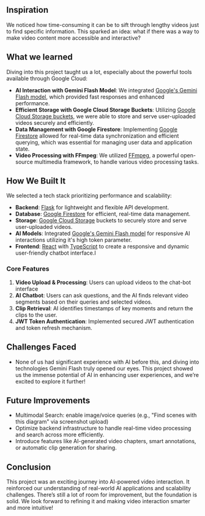
## Inspiration  
We noticed how time-consuming it can be to sift through lengthy videos just to find specific information. This sparked an idea: what if there was a way to make video content more accessible and interactive?

## What we learned

Diving into this project taught us a lot, especially about the powerful tools available through Google Cloud:

- **AI Interaction with Gemini Flash Model**: We integrated [Google's Gemini Flash model](https://deepmind.google/technologies/gemini/flash/), which provided fast responses and enhanced performance.
- **Efficient Storage with Google Cloud Storage Buckets**: Utilizing [Google Cloud Storage buckets](https://firebase.google.com/docs/storage), we were able to store and serve user-uploaded videos securely and efficiently.
- **Data Management with Google Firestore**: Implementing [Google Firestore](https://cloud.google.com/firestore) allowed for real-time data synchronization and efficient querying, which was essential for managing user data and application state.
- **Video Processing with FFmpeg**: We utilized [FFmpeg](https://ffmpeg.org/), a powerful open-source multimedia framework, to handle various video processing tasks. 



## How We Built It
We selected a tech stack prioritizing performance and scalability:

- **Backend**: [Flask](https://flask.palletsprojects.com/) for lightweight and flexible API development.
- **Database**: [Google Firestore](https://cloud.google.com/firestore) for efficient, real-time data management.
- **Storage**: [Google Cloud Storage](https://cloud.google.com/storage) buckets to securely store and serve user-uploaded videos.
- **AI Models**: Integrated [Google's Gemini Flash model](https://deepmind.google/technologies/gemini/flash/) for responsive AI interactions utilizing it's high token parameter.
- **Frontend**: [React](https://reactjs.org/) with [TypeScript](https://www.typescriptlang.org/) to create a responsive and dynamic user-friendly chatbot interface.I


### Core Features  
1. **Video Upload & Processing**: Users can upload videos to the chat-bot interface
2. **AI Chatbot**: Users can ask questions, and the AI finds relevant video segments based on their queries and selected videos.
3. **Clip Retrieval**: AI identifies timestamps of key moments and return the clips to the user.
4. **JWT Token Authentication**: Implemented secured JWT authentication and token refresh mechanism.

## Challenges Faced  
- None of us had significant experience with AI before this, and diving into technologies Gemini Flash truly opened our eyes. This project showed us the immense potential of AI in enhancing user experiences, and we’re excited to explore it further!

## Future Improvements  
- Multimodal Search: enable image/voice queries (e.g., "Find scenes with this diagram" via screenshot upload)
- Optimize backend infrastructure to handle real-time video processing and search across more efficiently.
- Introduce features like AI-generated video chapters, smart annotations, or automatic clip generation for sharing.

## Conclusion  
This project was an exciting journey into AI-powered video interaction. It reinforced our understanding of real-world AI applications and scalability challenges. There’s still a lot of room for improvement, but the foundation is solid. We look forward to refining it and making video interaction smarter and more intuitive!  
